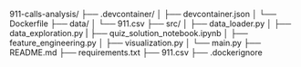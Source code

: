 911-calls-analysis/
├── .devcontainer/
│   ├── devcontainer.json
│   └── Dockerfile
├── data/
│   └── 911.csv
├── src/
│   ├── data_loader.py
│   ├── data_exploration.py
|   ├── quiz_solution_notebook.ipynb
│   ├── feature_engineering.py
│   ├── visualization.py
│   └── main.py
├── README.md
├── requirements.txt
├── 911.csv
├── .dockerignore
